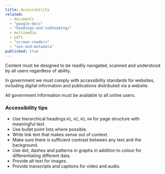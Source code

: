```yaml
---
title: Accessibility
related: 
  - documents
  - "google-docs"
  - "headings-and-subheadings"
  - multimedia
  - pdfs
  - "screen-readers"
  - "seo-and-metadata"
published: true
---
```


Content must be designed to be readily navigated, scanned and understood by all users regardless of ability.

In government we must comply with accessibility standards for websites, including digital information and publications distributed via a website.

All government information must be available to all online users.

### Accessibility tips

- Use hierarchical headings `H1`, `H2`, `H3`, `H4` for page structure with meaningful text.
- Use bullet point lists where possible.
- Write link text that makes sense out of context.
- Make sure there is sufficient contrast between any text and the background.
- Use dot, dashes and patterns in graphs in addition to colour for differentiating different data.
- Provide alt text for images.
- Provide transcripts and captions for video and audio.
